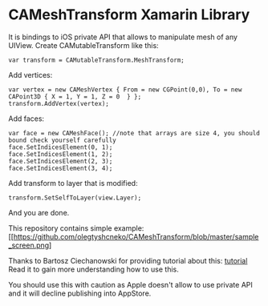 # CAMeshTransform Xamarin Library

It is bindings to iOS private API that allows to manipulate mesh of any UIView.
Create CAMutableTransform like this:
```
var transform = CAMutableTransform.MeshTransform;
```
Add vertices:
```
var vertex = new CAMeshVertex { From = new CGPoint(0,0), To = new CAPoint3D { X = 1, Y = 1, Z = 0  } };
transform.AddVertex(vertex); 
```
Add faces:
```
var face = new CAMeshFace(); //note that arrays are size 4, you should bound check yourself carefully
face.SetIndicesElement(0, 1);
face.SetIndicesElement(1, 2);
face.SetIndicesElement(2, 3);
face.SetIndicesElement(3, 4);
```
Add transform to layer that is modified:
```
transform.SetSelfToLayer(view.Layer);
```
And you are done.

This repository contains simple example: 
[[https://github.com/olegtyshcneko/CAMeshTransform/blob/master/sample_screen.png]

Thanks to Bartosz Ciechanowski for providing tutorial about this: [tutorial](http://ciechanowski.me/blog/2014/05/14/mesh-transforms/)
Read it to gain more understanding how to use this.

You should use this with caution as Apple doesn't allow to use private API and it will decline publishing into AppStore.
